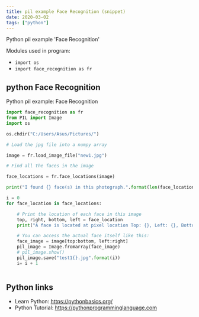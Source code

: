 ```yaml
---
title: pil example Face Recognition (snippet)
date: 2020-03-02
tags: ["python"]
---
```

Python pil example 'Face Recognition'


Modules used in program: 
* `import os`
* `import face_recognition as fr`

## python Face Recognition

Python pil example: Face Recognition

```python
import face_recognition as fr
from PIL import Image
import os

os.chdir("C:/Users/Asus/Pictures/")

# Load the jpg file into a numpy array

image = fr.load_image_file("new1.jpg")

# Find all the faces in the image 

face_locations = fr.face_locations(image)

print("I found {} face(s) in this photograph.".format(len(face_locations)))

i = 0
for face_location in face_locations:

    # Print the location of each face in this image
    top, right, bottom, left = face_location
    print("A face is located at pixel location Top: {}, Left: {}, Bottom: {}, Right: {}".format(top, left, bottom, right))

    # You can access the actual face itself like this:
    face_image = image[top:bottom, left:right]
    pil_image = Image.fromarray(face_image)
    # pil_image.show()
    pil_image.save("test1{}.jpg".format(i))
    i= i + 1
 

```

## Python links

- Learn Python: https://pythonbasics.org/
- Python Tutorial: https://pythonprogramminglanguage.com
